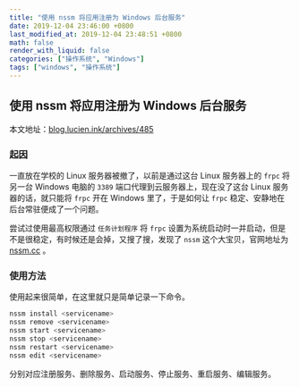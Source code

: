 ```yaml
---
title: "使用 nssm 将应用注册为 Windows 后台服务"
date: 2019-12-04 23:46:00 +0800
last_modified_at: 2019-12-04 23:48:51 +0800
math: false
render_with_liquid: false
categories: ["操作系统", "Windows"]
tags: ["windows", "操作系统"]
---
```


## 使用 nssm 将应用注册为 Windows 后台服务

本文地址：[blog.lucien.ink/archives/485](https://blog.lucien.ink/archives/485/)

### 起因

一直放在学校的 Linux 服务器被撤了，以前是通过这台 Linux 服务器上的 `frpc` 将另一台 Windows 电脑的 `3389` 端口代理到云服务器上，现在没了这台 Linux 服务器的话，就只能将 `frpc` 开在 Windows 里了，于是如何让 `frpc` 稳定、安静地在后台常驻便成了一个问题。

尝试过使用最高权限通过 `任务计划程序` 将 `frpc` 设置为系统启动时一并启动，但是不是很稳定，有时候还是会掉，又搜了搜，发现了 `nssm` 这个大宝贝，官网地址为 [nssm.cc](https://nssm.cc) 。

### 使用方法

使用起来很简单，在这里就只是简单记录一下命令。

```bash
nssm install <servicename>
nssm remove <servicename>
nssm start <servicename>
nssm stop <servicename>
nssm restart <servicename>
nssm edit <servicename>
```

分别对应注册服务、删除服务、启动服务、停止服务、重启服务、编辑服务。
